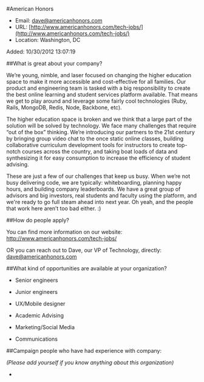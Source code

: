 
#American Honors

* Email: [dave@americanhonors.com](mailto:dave@americanhonors.com)
* URL: [http://www.americanhonors.com/tech-jobs/](http://www.americanhonors.com/tech-jobs/)
* Location: Washington, DC

Added: 10/30/2012 13:07:19

##What is great about your company?

We’re young, nimble, and laser focused on changing the higher education space to make it more accessible and cost-effective for all families. Our product and engineering team is tasked with a big responsibility to create the best online learning and student services platform available. That means we get to play around and leverage some fairly cool technologies (Ruby, Rails, MongoDB, Redis, Node, Backbone, etc). 



The higher education space is broken and we think that a large part of the solution will be solved by technology. We face many challenges that require “out of the box” thinking. We’re introducing our partners to the 21st century by bringing group video chat to the once static online classes, building collaborative curriculum development tools for instructors to create top-notch courses across the country, and taking boat loads of data and synthesizing it for easy consumption to increase the efficiency of student advising.



These are just a few of our challenges that keep us busy. When we’re not busy delivering code, we are typically: whiteboarding, planning happy hours, and building company leaderboards. We have a great group of advisors and big investors, real students and faculty using the platform, and we're ready to go full steam ahead into next year. Oh yeah, and the people that work here aren’t too bad either. :)

##How do people apply?

You can find more information on our website: http://www.americanhonors.com/tech-jobs/ 

OR you can reach out to Dave, our VP of Technology, directly: dave@americanhonors.com

##What kind of opportunities are available at your organization?

- Senior engineers

- Junior engineers

- UX/Mobile designer

- Academic Advising

- Marketing/Social Media

- Communications

##Campaign people who have had experience with company:

*(Please add yourself if you know anything about this organization)*

* 


    